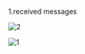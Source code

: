 1.received messages

![2](https://github.com/user-attachments/assets/eab0c087-c061-4610-9019-217acc87b786)


![1](https://github.com/user-attachments/assets/39f30a9a-174b-4a4e-b158-4fe609765e45)
